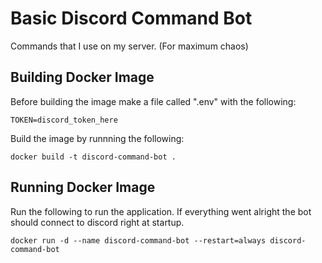# Basic Discord Command Bot
Commands that I use on my server. (For maximum chaos)

## Building Docker Image
Before building the image make a file called ".env" with the following:
```
TOKEN=discord_token_here
```

Build the image by runnning the following:
```
docker build -t discord-command-bot .
```

## Running Docker Image
Run the following to run the application. If everything went alright the bot should connect to discord right at startup.
```
docker run -d --name discord-command-bot --restart=always discord-command-bot
```